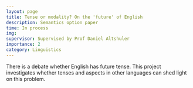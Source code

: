 ```yaml
---
layout: page
title: Tense or modality? On the 'future' of English
description: Semantics option paper
time: In process
img:
supervisor: Supervised by Prof Daniel Altshuler
importance: 2
category: Linguistics
---
```

There is a debate whether English has future tense. This project investigates whether tenses and aspects in other languages can shed light on this problem.
